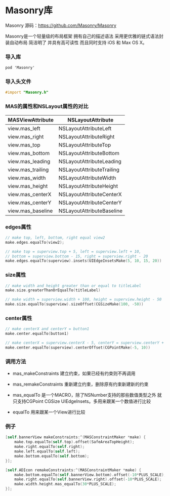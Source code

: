 # Masonry库

Masonry 源码：https://github.com/Masonry/Masonry

Masonry是一个轻量级的布局框架 拥有自己的描述语法 采用更优雅的链式语法封装自动布局 简洁明了 并具有高可读性 而且同时支持 iOS 和 Max OS X。

### 导入库
```objective-c
pod 'Masonry'
```

### 导入头文件
```objective-c
#import "Masonry.h"
```

### MAS的属性和NSLayout属性的对比
|MASViewAttribute|NSLayoutAttribute|
| ------ | ------ |
|view.mas_left|NSLayoutAttributeLeft|
|view.mas_right|NSLayoutAttributeRight|
|view.mas_top|NSLayoutAttributeTop| 
|view.mas_bottom|NSLayoutAttributeBottom|
|view.mas_leading|NSLayoutAttributeLeading|
|view.mas_trailing|NSLayoutAttributeTrailing|
|view.mas_width|NSLayoutAttributeWidth|
|view.mas_height|NSLayoutAttributeHeight|
|view.mas_centerX|NSLayoutAttributeCenterX|
|view.mas_centerY|NSLayoutAttributeCenterY|
|view.mas_baseline|NSLayoutAttributeBaseline|

### edges属性
```objective-c
// make top, left, bottom, right equal view2
make.edges.equalTo(view2);

// make top = superview.top + 5, left = superview.left + 10,
// bottom = superview.bottom - 15, right = superview.right - 20
make.edges.equalTo(superview).insets(UIEdgeInsetsMake(5, 10, 15, 20))
```
### size属性
```objective-c
// make width and height greater than or equal to titleLabel
make.size.greaterThanOrEqualTo(titleLabel)

// make width = superview.width + 100, height = superview.height - 50
make.size.equalTo(superview).sizeOffset(CGSizeMake(100, -50))
```
### center属性
```objective-c
// make centerX and centerY = button1
make.center.equalTo(button1)

// make centerX = superview.centerX - 5, centerY = superview.centerY + 10
make.center.equalTo(superview).centerOffset(CGPointMake(-5, 10))
```

### 调用方法

* mas_makeConstraints 建立约束，如果已经有约束则不再调用

* mas_remakeConstraints 重新建立约束，删除原有约束新建新的约束

* mas_equalTo 是一个MACRO，除了NSNumber支持的那些数值类型之外 就只支持CGPoint CGSize UIEdgeInsets。多用来跟某一个数值进行比较

* equalTo 用来跟某一个View进行比较

### 例子
```objective-c
[self.bannerView makeConstraints:^(MASConstraintMaker *make) {
    make.top.equalTo(self.top).offset(SafeAreaTopHeight);
    make.right.equalTo(self.right);
    make.left.equalTo(self.left);
    make.bottom.equalTo(self.bottom);
}];

[self.ADIcon remakeConstraints:^(MASConstraintMaker *make) {
    make.bottom.equalTo(self.bannerView.bottom).offset(-10*PLUS_SCALE);
    make.right.equalTo(self.bannerView.right).offset(-10*PLUS_SCALE);
    make.width.height.mas_equalTo(30*PLUS_SCALE);
}];
```
